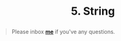 <h1><p align="center">5. String</p></h1>


> Please inbox **[me](https://www.facebook.com/shoriot)** if you've any questions.